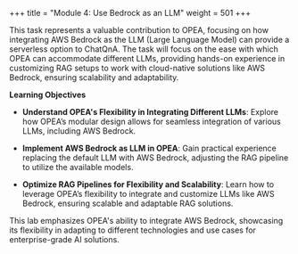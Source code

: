 +++
title = "Module 4: Use Bedrock as an LLM"
weight = 501
+++

This task represents a valuable contribution to OPEA, focusing on how integrating AWS Bedrock as the LLM (Large Language Model) can provide a serverless option to ChatQnA. The task will focus on the ease with which OPEA can accommodate different LLMs, providing hands-on experience in customizing RAG setups to work with cloud-native solutions like AWS Bedrock, ensuring scalability and adaptability.

**Learning Objectives**

- **Understand OPEA's Flexibility in Integrating Different LLMs**: Explore how OPEA’s modular design allows for seamless integration of various LLMs, including AWS Bedrock.

- **Implement AWS Bedrock as LLM in OPEA**: Gain practical experience replacing the default LLM with AWS Bedrock, adjusting the RAG pipeline to utilize the available models.

- **Optimize RAG Pipelines for Flexibility and Scalability**: Learn how to leverage OPEA’s flexibility to integrate and customize LLMs like AWS Bedrock, ensuring scalable and adaptable RAG solutions.

This lab emphasizes OPEA's ability to integrate AWS Bedrock, showcasing its flexibility in adapting to different technologies and use cases for enterprise-grade AI solutions.

